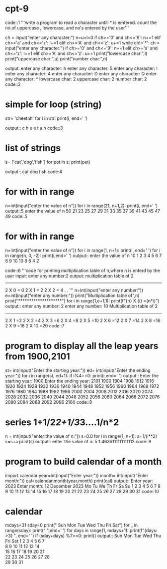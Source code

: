 # cpt-9
code::1
'''write a program to read a character untill * is emtered.
count the no.of uppercase , lowercase, and no's entered by the user'''


ch = input("enter any character:")
n=u=l=0
if ch>='0' and ch<='9':
    n+=1
elif ch>='a' and ch<='z':
    l+=1
elif ch>='A' and ch<='z':
    u+=1
while ch!='*':
    ch = input("enter any character:")
    if ch>='0' and ch<='9':
        n+=1
    elif ch>='a' and ch<='z':
        l+=1
    elif ch>='A' and ch<='z':
        u+=1
print("lowercase char:",l)
print("uppercase char:",u)
print("number char:",n)

output:
enter any character: h
enter any character: 5
enter any character: l
enter any character: 4
enter any character: D
enter any character: Q
enter any character: *
lowercase char: 2
uppercase char: 2
number char: 2
code::2
# simple for loop (string)
str= 'cheetah'
for i in str:
    print(i, end=' ')

output::
c h e e t a h
code::3
# list of strings
s= ['cat','dog','fish']
for pet in s:
    print(pet)

  output::
  cat
  dog
  fish
code:4
# for with in range
n=int(input("enter the value of n"))
for i in range(21, n+1,2):
    print(i, end=' ')
output::5
enter the value of n 50
21 23 25 27 29 31 33 35 37 39 41 43 45 47 49 
code::5
# for with in range
n=int(input("enter the value of n"))
for i in range(1, n+1):
    print(i, end=' ')
for i in range(n, 0, -2):
    print(i,end=' ')
  output::
  enter the value of n 10
1 2 3 4 5 6 7 8 9 10 10 8 6 4 2 

code::6
'''code for printing multiplication table of n,where n is enterd by the user
input:
enter any number:2
output:
multiplication table of 2
**************************
2 X 0 = 0
2 X 1 = 2
2 X 2 = 4
.
.
'''
n=int(input("enter any number:"))
e=int(input("enter any number:"))
print("Multiplication table of",n)
print("********************")
for i in range(1,e+1,1):
    print(f"{n} X {i} ={n*i}")
output::
enter any number: 2
enter any number: 10
Multiplication table of 2
********************
2 X 1 =2
2 X 2 =4
2 X 3 =6
2 X 4 =8
2 X 5 =10
2 X 6 =12
2 X 7 =14
2 X 8 =16
2 X 9 =18
2 X 10 =20
code::7
# program to display all the leap years from 1900,2101
st= int(input("Enter the starting year:"))
ed= int(input("Enter the ending year:"))
for i in range(st, ed+1):
    if i%4==0:
        print(i,end=' ')
output::
Enter the starting year: 1900
Enter the ending year: 2101
1900 1904 1908 1912 1916 1920 1924 1928 1932 1936 1940 1944 1948 1952 1956 1960 1964 1968 1972 1976 1980 1984 1988 1992 1996 2000 2004 2008 2012 2016 2020 2024 2028 2032 2036 2040 2044 2048 2052 2056 2060 2064 2068 2072 2076 2080 2084 2088 2092 2096 2100 
code::8
# series 1+1/2*2+1/3*3....1/n*2
n = int(input("enter the value of n:"))
s=0.0
for i in range(1, n+1):
    a=1/(i**2)
    s=s+a
print(s)
output::
enter the value of n: 5
1.4636111111111112
code::9
# program to build calendar of a month
import calendar
year=int(input("Enter year:"))
month= int(input("Enter month:"))
cal=calendar.month(year,month)
print(cal)
output::
Enter year: 2023
Enter month: 12
   December 2023
Mo Tu We Th Fr Sa Su
             1  2  3
 4  5  6  7  8  9 10
11 12 13 14 15 16 17
18 19 20 21 22 23 24
25 26 27 28 29 30 31
code::10
# calendar
mdays=31
sday=0
print(" Sun  Mon  Tue  Wed  Thu  Fri  Sat")
for _ in range(sday):
    print("  ",end=' ')
for days in range(1, mdays+1):
    print(f"{days: >3} ", end=' ')
    if (sday+days) %7==0:
        print()
output::
Sun  Mon  Tue  Wed  Thu  Fri  Sat
  1    2    3    4    5    6    7  
  8    9   10   11   12   13   14  
 15   16   17   18   19   20   21  
 22   23   24   25   26   27   28  
 29   30   31  

